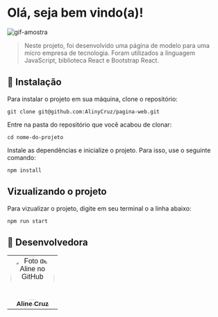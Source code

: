 # Olá, seja bem vindo(a)!

<img src="./src/video/amostra.gif" alt="gif-amostra">

<br/>

> Neste projeto, foi desenvolvido uma página de modelo para uma micro empresa de tecnologia. Foram utilizados a linguagem JavaScript, biblioteca React  e Bootstrap React.


## 🚀 Instalação

Para instalar o projeto em sua máquina, clone o repositório:
```
git clone git@github.com:AlinyCruz/pagina-web.git
```
Entre na pasta do repositório que você acabou de clonar:
```
cd nome-do-projeto
```

Instale as dependências e inicialize o projeto. Para isso, use o seguinte comando:
```
npm install
```

## Vizualizando o projeto

Para vizualizar o projeto, digite em seu terminal o a linha abaixo:

```
npm run start
```

## 🤝 Desenvolvedora

<table>
  <tr>
    </a>
    </td>
     <td align="center" style="font-family: Franklin Gothic Medium, sans-serif;">
      <a href="https://github.com/AlinyCruz">
        <img src="https://avatars.githubusercontent.com/u/108740455?v=4" width="100px;" alt="Foto de Aline no GitHub" style="border-radius:50%;"/><br>
        <sub>
          <b style="font-size:15px;">Aline Cruz</b>
        </sub>
      </a>
    </td>
      </a>
    </td>
  </tr>
</table>
